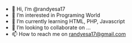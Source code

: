 - 👋 Hi, I’m @randyesa17
- 👀 I’m interested in Programing World
- 🌱 I’m currently learning HTML, PHP, Javascript
- 💞️ I’m looking to collaborate on ...
- 📫 How to reach me on randyesa17@gmail.com

<!---
randyesa17/randyesa17 is a ✨ special ✨ repository because its `README.md` (this file) appears on your GitHub profile.
You can click the Preview link to take a look at your changes.
--->
